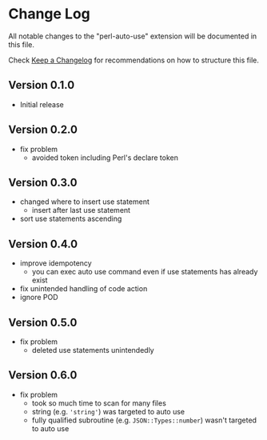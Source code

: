# Change Log

All notable changes to the "perl-auto-use" extension will be documented in this file.

Check [Keep a Changelog](http://keepachangelog.com/) for recommendations on how to structure this file.

## Version 0.1.0
- Initial release

## Version 0.2.0
- fix problem
  - avoided token including Perl's declare token

## Version 0.3.0
- changed where to insert use statement
  - insert after last use statement
- sort use statements ascending

## Version 0.4.0
- improve idempotency
  - you can exec auto use command even if use statements has already exist
- fix unintended handling of code action
- ignore POD

## Version 0.5.0
- fix problem
  - deleted use statements unintendedly

## Version 0.6.0
- fix problem
  - took so much time to scan for many files
  - string (e.g. `'string'`) was targeted to auto use
  - fully qualified subroutine (e.g. `JSON::Types::number`) wasn't targeted to auto use